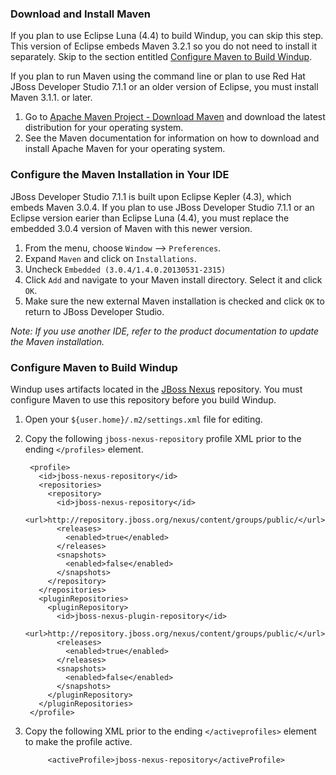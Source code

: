 ### Download and Install Maven

If you plan to use Eclipse Luna (4.4) to build Windup, you can skip this step. This version of Eclipse embeds Maven 3.2.1 so you do not need to install it separately. Skip to the section entitled [Configure Maven to Build Windup](#configure-maven-to-build-windup).

If you plan to run Maven using the command line or plan to use Red Hat JBoss Developer Studio 7.1.1 or an older version of Eclipse, you must install Maven 3.1.1. or later. 

1. Go to [Apache Maven Project - Download Maven](http://maven.apache.org/download.html) and download the latest distribution for your operating system. 
2. See the Maven documentation for information on how to download and install Apache Maven for your operating system.

### Configure the Maven Installation in Your IDE

JBoss Developer Studio 7.1.1 is built upon Eclipse Kepler (4.3), which embeds Maven 3.0.4. If you plan to use JBoss Developer Studio 7.1.1 or an Eclipse version earier than Eclipse Luna (4.4), you must replace the embedded 3.0.4 version of Maven with this newer version.

1. From the menu, choose `Window` --> `Preferences`.
2. Expand `Maven` and click on `Installations`.
3. Uncheck `Embedded (3.0.4/1.4.0.20130531-2315)`
4. Click `Add` and navigate to your Maven install directory. Select it and click `OK`.
5. Make sure the new external Maven installation is checked and click `OK` to return to JBoss Developer Studio. 

_Note: If you use another IDE, refer to the product documentation to update the Maven installation._

### Configure Maven to Build Windup

Windup uses artifacts located in the [JBoss Nexus](http://repository.jboss.org/nexus/content/groups/public/) repository. You must configure Maven to use this repository before you build Windup.

1. Open your `${user.home}/.m2/settings.xml` file for editing.
2. Copy the following `jboss-nexus-repository` profile XML prior to the ending `</profiles>` element.

        <profile>
          <id>jboss-nexus-repository</id>
          <repositories>
            <repository>
              <id>jboss-nexus-repository</id>
              <url>http://repository.jboss.org/nexus/content/groups/public/</url>
              <releases>
                <enabled>true</enabled>
              </releases>
              <snapshots>
                <enabled>false</enabled>
              </snapshots>
            </repository>
          </repositories>
          <pluginRepositories>
            <pluginRepository>
              <id>jboss-nexus-plugin-repository</id>
              <url>http://repository.jboss.org/nexus/content/groups/public/</url>
              <releases>
                <enabled>true</enabled>
              </releases>
              <snapshots>
                <enabled>false</enabled>
              </snapshots>
            </pluginRepository>
          </pluginRepositories>
        </profile>

3. Copy the following XML prior to the ending `</activeprofiles>` element to make the profile active.

            <activeProfile>jboss-nexus-repository</activeProfile> 



